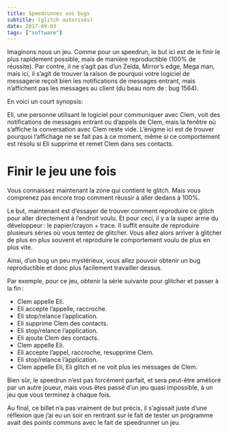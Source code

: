 ```yaml
---
title: Speedrunnez vos bugs
subtitle: (glitch autorisés)
date: 2017-09-03
tags: ["software"]
---
```


Imaginons nous un jeu. Comme pour un speedrun, le but ici est de le finir le plus rapidement possible, mais de manière reproductible (100% de réussite). Par contre, il ne s’agit pas d’un Zelda, Mirror’s edge, Mega man, mais ici, il s’agit de trouver la raison de pourquoi votre logiciel de messagerie reçoit bien les notifications de messages entrant, mais n’affichent pas les messages au client (du beau nom de : bug 1564).

En voici un court synopsis:

Eli, une personne utilisant le logiciel pour communiquer avec Clem, voit des notifications de messages entrant ou d’appels de Clem, mais la fenêtre où s’affiche la conversation avec Clem reste vide. L’énigme ici est de trouver pourquoi l’affichage ne se fait pas à ce moment, même si ce comportement est résolu si Eli supprime et remet Clem dans ses contacts.

#  Finir le jeu une fois

Vous connaissez maintenant la zone qui contient le glitch. Mais vous comprenez pas encore trop comment réussir à aller dedans à 100%.

Le but, maintenant est d’essayer de trouver comment reproduire ce glitch pour aller directement à l’endroit voulu. Et pour ceci, il y a la super arme du développeur : le papier/crayon + trace. Il suffit ensuite de reproduire plusieurs séries où vous tentez de glitcher. Vous allez alors arriver à glitcher de plus en plus souvent et reproduire le comportement voulu de plus en plus vite.

Ainsi, d’un bug un peu mystérieux, vous allez pouvoir obtenir un bug reproductible et donc plus facilement travailler dessus.

Par exemple, pour ce jeu, obtenir la série suivante pour glitcher et passer à la fin :

+ Clem appelle Eli.
+ Eli accepte l’appelle, raccroche.
+ Eli stop/relance l’application.
+ Eli supprime Clem des contacts.
+ Eli stop/relance l’application.
+ Eli ajoute Clem des contacts.
+ Clem appelle Eli.
+ Eli accepte l’appel, raccroche, resupprime Clem.
+ Eli stop/relance l’application.
+ Clem appelle Eli, Eli glitch et ne voit plus les messages de Clem.

Bien sûr, le speedrun n’est pas forcément parfait, et sera peut-être amélioré par un autre joueur, mais vous êtes passé d’un jeu quasi impossible, à un jeu que vous terminez à chaque fois.

Au final, ce billet n’a pas vraiment de but précis, il s’agissait juste d’une réflexion que j’ai eu un soir en rentrant sur le fait de tester un programme avait des points communs avec le fait de speedrunner un jeu.
